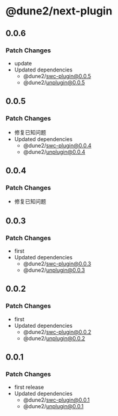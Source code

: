 # @dune2/next-plugin

## 0.0.6

### Patch Changes

- update
- Updated dependencies
  - @dune2/swc-plugin@0.0.5
  - @dune2/unplugin@0.0.5

## 0.0.5

### Patch Changes

- 修复已知问题
- Updated dependencies
  - @dune2/swc-plugin@0.0.4
  - @dune2/unplugin@0.0.4

## 0.0.4

### Patch Changes

- 修复已知问题

## 0.0.3

### Patch Changes

- first
- Updated dependencies
  - @dune2/swc-plugin@0.0.3
  - @dune2/unplugin@0.0.3

## 0.0.2

### Patch Changes

- first
- Updated dependencies
  - @dune2/swc-plugin@0.0.2
  - @dune2/unplugin@0.0.2

## 0.0.1

### Patch Changes

- first release
- Updated dependencies
  - @dune2/swc-plugin@0.0.1
  - @dune2/unplugin@0.0.1
